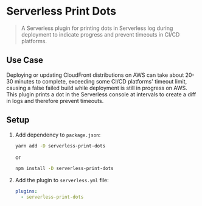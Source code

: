 # Serverless Print Dots

> A Serverless plugin for printing dots in Serverless log during deployment to indicate progress and prevent timeouts in CI/CD platforms.

## Use Case

Deploying or updating CloudFront distributions on AWS can take about 20-30 minutes to complete, exceeding some CI/CD platforms' timeout limit, causing a false failed build while deployment is still in progress on AWS. This plugin prints a dot in the Serverless console at intervals to create a diff in logs and therefore prevent timeouts.

## Setup

1. Add dependency to `package.json`:

    ```sh
    yarn add -D serverless-print-dots
    ```
    or
    ```sh
    npm install -D serverless-print-dots
    ```

2. Add the plugin to `serverless.yml` file:

    ```yaml
    plugins:
      - serverless-print-dots
    ```
